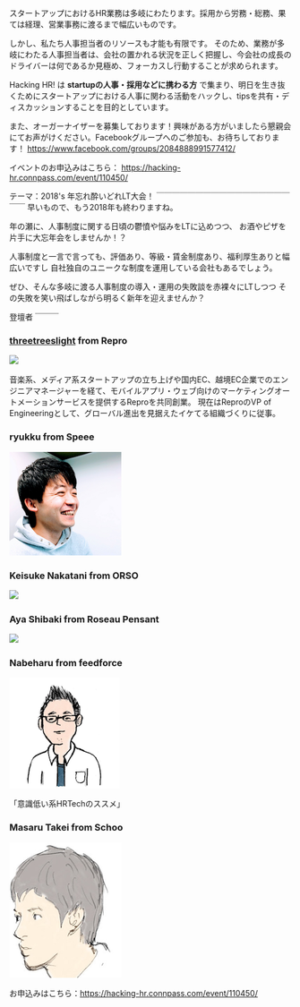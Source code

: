 スタートアップにおけるHR業務は多岐にわたります。採用から労務・総務、果ては経理、営業事務に渡るまで幅広いものです。

しかし、私たち人事担当者のリソースも才能も有限です。
そのため、業務が多岐にわたる人事担当者は、会社の置かれる状況を正しく把握し、今会社の成長のドライバーは何であるか見極め、フォーカスし行動することが求められます。

Hacking HR! は **startupの人事・採用などに携わる方** で集まり、明日を生き抜くためにスタートアップにおける人事に関わる活動をハックし、tipsを共有・ディスカッションすることを目的としています。

また、オーガーナイザーを募集しております！興味がある方がいましたら懇親会にてお声がけください。Facebookグループへのご参加も、お待ちしております！ https://www.facebook.com/groups/2084888991577412/

イベントのお申込みはこちら： https://hacking-hr.connpass.com/event/110450/

テーマ：2018's 年忘れ酔いどれLT大会！
￣￣￣￣￣￣￣￣￣￣￣￣￣￣￣￣￣￣￣
早いもので、もう2018年も終わりますね。

年の瀬に、人事制度に関する日頃の鬱憤や悩みをLTに込めつつ、
お酒やピザを片手に大忘年会をしませんか！？

人事制度と一言で言っても、評価あり、等級・賃金制度あり、福利厚生ありと幅広いですし
自社独自のユニークな制度を運用している会社もあるでしょう。

ぜひ、そんな多岐に渡る人事制度の導入・運用の失敗談を赤裸々にLTしつつ
その失敗を笑い飛ばしながら明るく新年を迎えませんか？

登壇者
￣￣￣
### [threetreeslight](https://twitter.com/threetreeslight) from Repro

![](https://pbs.twimg.com/profile_images/668402457978908672/2bdWkA5R_200x200.jpg)

音楽系、メディア系スタートアップの立ち上げや国内EC、越境EC企業でのエンジニアマネージャーを経て、モバイルアプリ・ウェブ向けのマーケティングオートメーションサービスを提供するReproを共同創業。
現在はReproのVP of Engineeringとして、グローバル進出を見据えたイケてる組織づくりに従事。

### ryukku from Speee
![](https://github.com/hacking-hr/hacking-hr/blob/master/assets/images/ryukku.png?raw=true)

### Keisuke Nakatani from ORSO
![](https://avatars0.githubusercontent.com/u/16422265?s=200&v=4)

### Aya Shibaki from Roseau Pensant
![](https://avatars2.githubusercontent.com/u/42400921?s=200&v=4)

### Nabeharu from feedforce
![](https://github.com/hacking-hr/hacking-hr/blob/master/assets/images/nabeharu.png?raw=true)

「意識低い系HRTechのススメ」

### Masaru Takei from Schoo
![](https://github.com/hacking-hr/hacking-hr/blob/master/assets/images/takei.png?raw=true)

お申込みはこちら：https://hacking-hr.connpass.com/event/110450/

